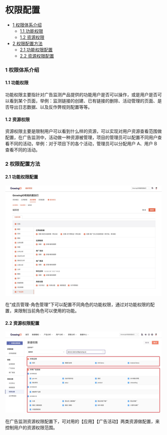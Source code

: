# 权限配置

* [1 权限体系介绍](quan-xian-pei-zhi.md#1-quan-xian-ti-xi-jie-shao)
  * [1.1 功能权限](quan-xian-pei-zhi.md#11-gong-neng-quan-xian)
  * [1.2 资源权限](quan-xian-pei-zhi.md#12-zi-yuan-quan-xian)
* [2 权限配置方法](quan-xian-pei-zhi.md#2-quan-xian-pei-zhi-fang-fa)
  * [2.1 功能权限配置](quan-xian-pei-zhi.md#21-gong-neng-quan-xian-pei-zhi)
  * [2.2 资源权限配置](quan-xian-pei-zhi.md#22-zi-yuan-quan-xian-pei-zhi)

### 1 权限体系介绍

#### 1.1 功能权限

功能权限主要指针对广告监测产品提供的功能用户是否可以操作，或是用户是否可以看到某个页面，举例：监测链接的创建、已有链接的删除、活动管理的页面、是否导出日志数据、以及反作弊规则配置等等。

#### 1.2 资源权限

资源权限主要是限制用户可以看到什么样的资源，可以实现对用户资源查看范围做配置，在广告监测中，活动做一种资源被管理，项目的管理员可以配置不同用户查看不同的活动，举例：对于项目下的各个活动，管理员可以分配用户 A、用户 B 查看不同的活动。

### 2 权限配置方法

#### 2.1 功能权限配置

![](../../.gitbook/assets/image%20%28284%29.png)

在“成员管理-角色管理”下可以配置不同角色的功能权限，通过对功能权限的配置，来限制当前角色可以使用的功能。

#### 2.2 资源权限配置

![](../../.gitbook/assets/image%20%2823%29.png)

在广告监测资源权限配置下，可对用的【应用】【广告活动】两类资源做配置，来控制用户的资源权限范围。

